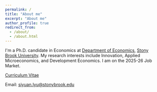 ```yaml
---
permalink: /
title: "About me"
excerpt: "About me"
author_profile: true
redirect_from: 
  - /about/
  - /about.html
---
```


I'm a Ph.D. candidate in Economics at [Department of Economics](https://www.stonybrook.edu/commcms/economics/), [Stony Brook University](https://www.stonybrook.edu/). My research interests include Innovation, Applied Microeconomics, and Development Economics. I am on the 2025-26 Job Market.

[Curriculum Vitae](/files/SiyuanLyu_CV2025.pdf)

Email: [siyuan.lyu@stonybrook.edu](mailto:siyuan.lyu@stonybrook.edu) 

